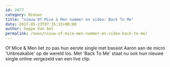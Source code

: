 ```yaml
---
id: 2477
category: Nieuws
title: "nieuw Of Mice & Men nummer en video: Back To Me"
date: 2017-05-23T07:35:33+00:00
author: Seppe Van Ael
permalink: /news/nieuw-of-mice-men-nummer-en-video-back-to-me/
---
```

Of Mice & Men liet zo pas hun eerste single met bassist Aaron aan de micro 'Unbreakable' op de wereld los. Met 'Back To Me' staat nu ook hun nieuwe single online vergezeld van een live clip.
